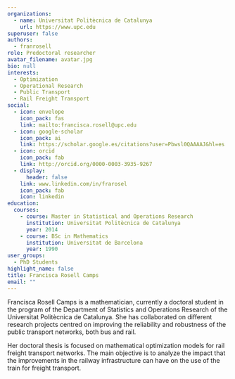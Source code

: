 ```yaml
---
organizations:
  - name: Universitat Politècnica de Catalunya
    url: https://www.upc.edu
superuser: false
authors:
  - franrosell
role: Predoctoral researcher
avatar_filename: avatar.jpg
bio: null
interests:
  - Optimization
  - Operational Research
  - Public Transport
  - Rail Freight Transport
social:
  - icon: envelope
    icon_pack: fas
    link: mailto:francisca.rosell@upc.edu
  - icon: google-scholar
    icon_pack: ai
    link: https://scholar.google.es/citations?user=Pbwsl0QAAAAJ&hl=es
  - icon: orcid
    icon_pack: fab
    link: http://orcid.org/0000-0003-3935-9267
  - display:
      header: false
    link: www.linkedin.com/in/frarosel
    icon_pack: fab
    icon: linkedin
education:
  courses:
    - course: Master in Statistical and Operations Research
      institution: Universitat Politècnica de Catalunya
      year: 2014
    - course: BSc in Mathematics
      institution: Universitat de Barcelona
      year: 1990
user_groups:
  - PhD Students
highlight_name: false
title: Francisca Rosell Camps
email: ""
---
```

Francisca Rosell Camps is a mathematician, currently a doctoral student in the program of the Department of Statistics and Operations Research of the Universitat Politècnica de Catalunya. She has collaborated on different research projects centred on improving the reliability and robustness of the public transport networks, both bus and rail.

Her doctoral thesis is focused on mathematical optimization models for rail freight transport networks. The main objective is to analyze the impact that the improvements in the railway infrastructure can have on the use of the train for freight transport.